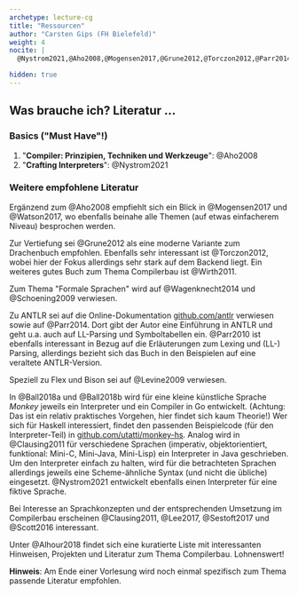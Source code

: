 ```yaml
---
archetype: lecture-cg
title: "Ressourcen"
author: "Carsten Gips (FH Bielefeld)"
weight: 4
nocite: |
  @Nystrom2021,@Aho2008,@Mogensen2017,@Grune2012,@Torczon2012,@Parr2014

hidden: true
---
```



## Was brauche ich? Literatur ...

### Basics ("Must Have"!)

1.  "**Compiler: Prinzipien, Techniken und Werkzeuge**": @Aho2008
2.  "**Crafting Interpreters**": @Nystrom2021

### Weitere empfohlene Literatur

Ergänzend zum @Aho2008 empfiehlt sich ein Blick in @Mogensen2017 und @Watson2017, wo ebenfalls beinahe
alle Themen (auf etwas einfacherem Niveau) besprochen werden.

Zur Vertiefung sei @Grune2012 als eine moderne Variante zum Drachenbuch empfohlen. Ebenfalls sehr interessant
ist @Torczon2012, wobei hier der Fokus allerdings sehr stark auf dem Backend liegt. Ein weiteres gutes Buch
zum Thema Compilerbau ist @Wirth2011.

Zum Thema "Formale Sprachen" wird auf @Wagenknecht2014 und @Schoening2009 verwiesen.

Zu ANTLR sei auf die Online-Dokumentation [github.com/antlr](https://github.com/antlr/antlr4) verwiesen
sowie auf @Parr2014. Dort gibt der Autor eine Einführung in ANTLR und geht u.a. auch auf LL-Parsing und
Symboltabellen ein. @Parr2010 ist ebenfalls interessant in Bezug auf die Erläuterungen zum Lexing und
(LL-) Parsing, allerdings bezieht sich das Buch in den Beispielen auf eine veraltete ANTLR-Version.

Speziell zu Flex und Bison sei auf @Levine2009 verwiesen.

In @Ball2018a und @Ball2018b wird für eine kleine künstliche Sprache *Monkey* jeweils ein Interpreter und ein
Compiler in Go entwickelt. (Achtung: Das ist ein relativ praktisches Vorgehen, hier findet sich kaum Theorie!)
Wer sich für Haskell interessiert, findet den passenden Beispielcode (für den Interpreter-Teil) in
[github.com/utatti/monkey-hs](https://github.com/utatti/monkey-hs).
Analog wird in @Clausing2011 für verschiedene Sprachen (imperativ, objektorientiert, funktional: Mini-C,
Mini-Java, Mini-Lisp) ein Interpreter in Java geschrieben. Um den Interpreter einfach zu halten, wird für die
betrachteten Sprachen allerdings jeweils eine Scheme-ähnliche Syntax (und nicht die übliche) eingesetzt.
@Nystrom2021 entwickelt ebenfalls einen Interpreter für eine fiktive Sprache.

Bei Interesse an Sprachkonzepten und der entsprechenden Umsetzung im Compilerbau erscheinen @Clausing2011,
@Lee2017, @Sestoft2017 und @Scott2016 interessant.

Unter @Alhour2018 findet sich eine kuratierte Liste mit interessanten Hinweisen, Projekten und Literatur zum
Thema Compilerbau. Lohnenswert!

**Hinweis**: Am Ende einer Vorlesung wird noch einmal spezifisch zum Thema passende Literatur empfohlen.
